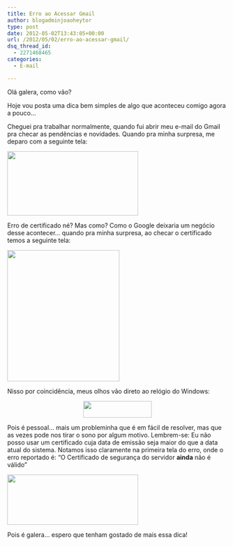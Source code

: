 ```yaml
---
title: Erro ao Acessar Gmail
author: blogadminjoaoheytor
type: post
date: 2012-05-02T13:43:05+00:00
url: /2012/05/02/erro-ao-acessar-gmail/
dsq_thread_id:
  - 2271468465
categories:
  - E-mail

---
```

Olá galera, como vão?

Hoje vou posta uma dica bem simples de algo que aconteceu comigo agora a pouco&#8230;

Cheguei pra trabalhar normalmente, quando fui abrir meu e-mail do Gmail pra checar as pendências e novidades. Quando pra minha surpresa, me deparo com a seguinte tela:

[<img loading="lazy" class="aligncenter size-medium wp-image-538" title="Gmail1" src="/img/sites/4/2012/05/Gmail1-300x147.png" alt="" width="300" height="147" />][1]

Erro de certificado né? Mas como? Como o Google deixaria um negócio desse acontecer&#8230; quando pra minha surpresa, ao checar o certificado temos a seguinte tela:

[<img loading="lazy" class="aligncenter size-medium wp-image-539" title="Gmail2" src="/img/sites/4/2012/05/Gmail2-257x300.png" alt="" width="257" height="300" />][2]

Nisso por coincidência, meus olhos vão direto ao relógio do Windows:

<p style="text-align: center">
  <a href="/img/sites/4/2012/05/Gmail3.png"><img loading="lazy" class="size-full wp-image-540" title="Gmail3" src="/img/sites/4/2012/05/Gmail3.png" alt="" width="157" height="38" /></a>
</p>

<p style="text-align: left">
  Pois é pessoal&#8230; mais um probleminha que é em fácil de resolver, mas que as vezes pode nos tirar o sono por algum motivo. Lembrem-se: Eu não posso usar um certificado cuja data de emissão seja maior do que a data atual do sistema. Notamos isso claramente na primeira tela do erro, onde o erro reportado é: &#8220;O Certificado de segurança do servidor <strong>ainda</strong> não é válido&#8221;
</p>

<p style="text-align: left">
  <a href="/img/sites/4/2012/05/Gmail4.png"><img loading="lazy" class="aligncenter size-medium wp-image-541" title="Gmail4" src="/img/sites/4/2012/05/Gmail4-300x115.png" alt="" width="300" height="115" /></a>
</p>

<p style="text-align: left">
  Pois é galera&#8230; espero que tenham gostado de mais essa dica!
</p>

 [1]: /img/sites/4/2012/05/Gmail1.png
 [2]: /img/sites/4/2012/05/Gmail2.png